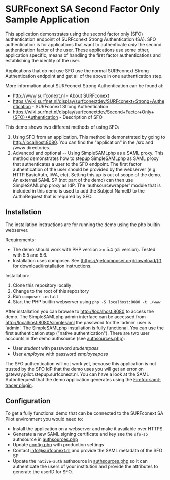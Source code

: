 # SURFconext SA Second Factor Only Sample Application

This application demonstrates using the second factor only (SFO) authentication endpoint of SURFconext 
Strong Authentication (SA). SFO authentication is for applications that want to authenticate
*only* the second authentication factor of the user. These applications use some other,
application specific, means of handling the first factor authentications and establishing the
identity of the user.

Applications that do not use SFO use the normal SURFconext Strong Authentication endpoint and get
all of the above in one authentication step.

More information about SURFconext Strong Authentication can be found at:

* http://www.surfconext.nl - About SURFconext
* https://wiki.surfnet.nl/display/surfconextdev/SURFconext+Strong+Authentication - SURFconext Strong Authentication
* https://wiki.surfnet.nl/display/surfconextdev/Second+Factor+Only+(SFO)+Authentication - Description of SFO

This demo shows two different methods of using SFO:

1. Using SFO from an application. This method is demonstrated by going to [http://localhost:8080](http://localhost:8080). You can find the "application" in the /src and /www directories. 
2. Advanced and optional -- Using SimpleSAMLphp as a SAML proxy. This method demonstrates how to stepup SimpleSAMLphp as SAML proxy that authenticates a user to the SFO endpoint. The first factor authentication of the user should be provided by the webserver (e.g. HTTP BasicAuth, IWA, etc). Setting this up is out of scope of the demo. An external SAML SP (not part of the demo) can then use SimpleSAMLphp proxy as IdP. The 'authsourcewrapper' module that is included in this demo is used to add the Subject NameID to the AuthnRequest that is required by SFO. 

## Installation

The installation instructions are for running the demo using the php builtin webserver.

Requirements:

* The demo should work with PHP version >= 5.4 (cli version). Tested with 5.5 and 5.6.
* Installation uses composer. See [https://getcomposer.org/download/]() for download/installation instructions.

Installation:

1. Clone this repository locally
2. Change to the root of this repository
3. Run `composer install`
4. Start the PHP builtin webserver using `php -S localhost:8080 -t ./www`

After installation you can browse to [http://localhost:8080](http://localhost:8080) to access the demo. The SimpleSAMLphp 
admin interface can be accessed from [http://localhost:8080/simplesaml](http://localhost:8080/simplesaml) the password
for the 'admin' user is 'admin'. 
The SimpleSAMLphp installation is fully functional. You can use the first authentication step ("native authentication").
There are two user accounts in the demo authsource (see [authsources.php](config/simplesaml/authsources.php#L99-L120)):

* User *student* with password *studentpass*
* User *employee* with password *employeepass*

The SFO authentication will not work yet, because this application is not trusted by the SFO IdP that the demo uses you
will get an error on gateway.pilot.stepup.surfconext.nl. You can have a look at the SAML AuthnRequest that the demo
application generates using the [Firefox saml-tracer plugin](https://addons.mozilla.org/nl/firefox/addon/saml-tracer/).
 
## Configuration

To get a fully functional demo that can be connected to the SURFconext SA Pilot environment you would need to:
- Install the application on a webserver and make it available over HTTPS
- Generate a new SAML signing certificate and key see the `sfo-sp` authsource in [authsources.php](config/simplesaml/authsources.php#L35-L43)
- Update [config.php](config/simplesaml/config.php) with production settings
- Contact info@surfconext.nl and provide the SAML metadata of the SFO SP
- Update the `native-auth` authsource in [authsources.php](config/simplesaml/authsources.php#L99-L120) so it can 
  authenticate the users of your institution and provide the attributes to generate the userID for SFO.  
